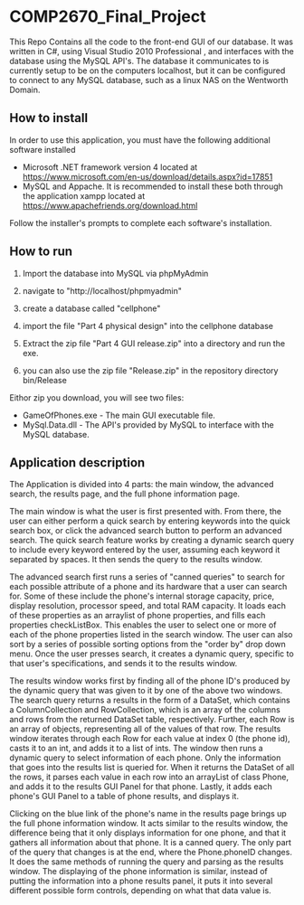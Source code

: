 # COMP2670_Final_Project
This Repo Contains all the code to the front-end GUI of our database. It was written in C#, using Visual Studio 2010 Professional , and interfaces with the database using the MySQL API's. The database it communicates to is currently setup to be on the computers localhost, but it can be configured to connect to any MySQL database, such as a linux NAS on the Wentworth Domain.

## How to install
In order to use this application, you must have the following additional software installed
 - Microsoft .NET framework version 4 located at
 https://www.microsoft.com/en-us/download/details.aspx?id=17851
 - MySQL and Appache. It is recommended to install these both through the application xampp located at 
 https://www.apachefriends.org/download.html

Follow the installer's prompts to complete each software's installation.

## How to run
1. Import the database into MySQL via phpMyAdmin
  1. navigate to "http://localhost/phpmyadmin"
  2. create a database called "cellphone"
  3. import the file "Part 4 physical design" into the cellphone database

2. Extract the zip file "Part 4 GUI release.zip" into a directory and run the exe.
  1. you can also use the zip file "Release.zip" in the repository directory bin/Release
   
Eithor zip you download, you will see two files:
 - GameOfPhones.exe - The main GUI executable file.
 - MySql.Data.dll - The API's provided by MySQL to interface with the MySQL database.

## Application description
The Application is divided into 4 parts: the main window, the advanced search, the results page, and the full phone information page.

The main window is what the user is first presented with. From there, the user can either perform a quick search by entering keywords into the quick search box, or click the advanced search button to perform an advanced search. The quick search feature works by creating a dynamic search query to include every keyword entered by the user, assuming each keyword it separated by spaces. It then sends the query to the results window.

The advanced search first runs a series of "canned queries" to search for each possible attribute of a phone and its hardware that a user can search for. Some of these include the phone's internal storage capacity, price, display resolution, processor speed, and total RAM capacity. It loads each of these properties as an arraylist of phone properties, and fills each properties checkListBox. This enables the user to select one or more of each of the phone properties listed in the search window. The user can also sort by a series of possible sorting options from the "order by" drop down menu. Once the user presses search, it creates a dynamic query, specific to that user's specifications, and sends it to the results window.

The results window works first by finding all of the phone ID's produced by the dynamic query that was given to it by one of the above two windows. The search query returns a results in the form of a DataSet, which contains a ColumnCollection and RowCollection, which is an array of the columns and rows from the returned DataSet table, respectively. Further, each Row is an array of objects, representing all of the values of that row. The results window iterates through each Row for each value at index 0 (the phone id), casts it to an int, and adds it to a list of ints. The window then runs a dynamic query to select information of each phone. Only the information that goes into the results list is queried for. When it returns the DataSet of all the rows, it parses each value in each row into an arrayList of class Phone, and adds it to the results GUI Panel for that phone. Lastly, it adds each phone's GUI Panel to a table of phone results, and displays it.

Clicking on the blue link of the phone's name in the results page brings up the full phone information window. It acts similar to the results window, the difference being that it only displays information for one phone, and that it gathers all information about that phone. It is a canned query. The only part of the query that changes is at the end, where the Phone.phoneID changes. It does the same methods of running the query and parsing as the results window. The displaying of the phone information is similar, instead of putting the information into a phone results panel, it puts it into several different possible form controls, depending on what that data value is.
